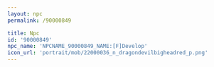 ```yaml
---
layout: npc
permalink: /90000849

title: Npc
id: '90000849'
npc_name: 'NPCNAME_90000849_NAME:[F]Develop'
icon_url: 'portrait/mob/22000036_n_dragondevilbigheadred_p.png'
---
```

